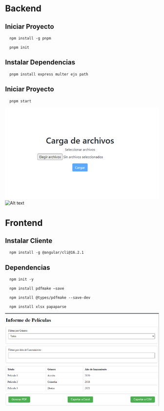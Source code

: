   # Backend

  ## Iniciar Proyecto
  ```
    npm install -g pnpm
  ```
  ```
    pnpm init
  ```

  ## Instalar Dependencias
  ```
    pnpm install express multer ejs path
  ```

  ## Iniciar Proyecto
  ```
    pnpm start
  ```
  ![Alt text](img/backend1.png)
  ![Alt text](image.png)
  # Frontend
  ## Instalar Cliente
  ```
    npm install -g @angular/cli@16.2.1
  ```
  ## Dependencias
  ```
    npm init -y
  ```
  ```
    npm install pdfmake –save
  ```
  ```
    npm install @types/pdfmake --save-dev
  ```
  ```
    npm install xlsx papaparse
  ```
![Alt text](img/frontend1.png)





